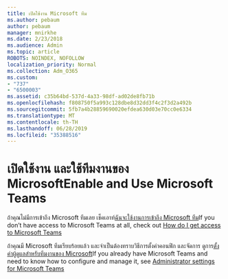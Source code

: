 ```yaml
---
title: เปิดใช้งาน Microsoft ทีม
ms.author: pebaum
author: pebaum
manager: mnirkhe
ms.date: 2/23/2018
ms.audience: Admin
ms.topic: article
ROBOTS: NOINDEX, NOFOLLOW
localization_priority: Normal
ms.collection: Adm_O365
ms.custom:
- "737"
- "6500003"
ms.assetid: c35b64bd-537d-4a33-98df-ad02de8fb71b
ms.openlocfilehash: f808750f5a993c128dbe8d32dd3f4c2f3d2a492b
ms.sourcegitcommit: 5fb7a4b28859690020efdea630d03e70cc0e6334
ms.translationtype: MT
ms.contentlocale: th-TH
ms.lasthandoff: 06/28/2019
ms.locfileid: "35388516"
---
```

# <a name="enable-and-use-microsoft-teams"></a><span data-ttu-id="12896-102">เปิดใช้งาน และใช้ทีมงานของ Microsoft</span><span class="sxs-lookup"><span data-stu-id="12896-102">Enable and Use Microsoft Teams</span></span>

<span data-ttu-id="12896-103">ถ้าคุณไม่มีการเข้าถึง Microsoft ทีมเลย เช็คเอาท์[ฉันจะใช้งานการเข้าถึง Microsoft ทีม](https://support.office.com/article/How-do-I-get-access-to-Microsoft-Teams-fc7f1634-abd3-4f26-a597-9df16e4ca65b.aspx)</span><span class="sxs-lookup"><span data-stu-id="12896-103">If you don’t have access to Microsoft Teams at all, check out [How do I get access to Microsoft Teams](https://support.office.com/article/How-do-I-get-access-to-Microsoft-Teams-fc7f1634-abd3-4f26-a597-9df16e4ca65b.aspx)</span></span>

<span data-ttu-id="12896-104">ถ้าคุณมี Microsoft ทีมเรียบร้อยแล้ว และจำเป็นต้องทราบวิธีการตั้งค่าคอนฟิก และจัดการ ดูการ[ตั้งค่าผู้ดูแลสำหรับทีมงานของ Microsoft](https://support.office.com/article/Administrator-settings-for-Microsoft-Teams-3966a3f5-7e0f-4ea9-a402-41888f455ba2.aspx)</span><span class="sxs-lookup"><span data-stu-id="12896-104">If you already have Microsoft Teams and need to know how to configure and manage it, see [Administrator settings for Microsoft Teams](https://support.office.com/article/Administrator-settings-for-Microsoft-Teams-3966a3f5-7e0f-4ea9-a402-41888f455ba2.aspx)</span></span>
